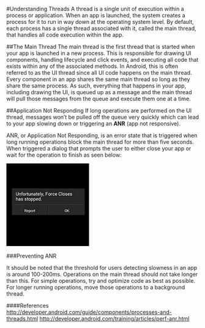 #Understanding Threads
A thread is a single unit of execution within a process or application. When an app is launched, the system creates a process for it to run in way down at the operating system level. By default, each process has a single thread associated with it, called the main thread, that handles all code execution within the app.

##The Main Thread
The main thread is the first thread that is started when your app is launched in a new process. This is responsible for drawing UI components, handling lifecycle and click events, and executing all code that exists within any of the associated methods. In Android, this is often referred to as the UI thread since all UI code happens on the main thread. Every component in an app shares the same main thread so long as they share the same process. As such, everything that happens in your app, including drawing the UI, is queued up as a message and the main thread will pull those messages from the queue and execute them one at a time. 

##Application Not Responding
If long operations are performed on the UI thread, messages won’t be pulled off the queue very quickly which can lead to your app slowing down or triggering an **ANR** (app not responsive).

ANR, or Application Not Responding, is an error state that is triggered when long running operations block the main thread for more than five seconds.  When triggered a dialog that prompts the user to either close your app or wait for the operation to finish as seen below:

![](anr.jpg)

###Preventing ANR

It should be noted that the threshold for users detecting slowness in an app is around 100-200ms. Operations on the main thread should not take longer than this. For simple operations, try and optimize code as best as possible. For longer running operations, move those operations to a background thread.

####References
http://developer.android.com/guide/components/processes-and-threads.html
http://developer.android.com/training/articles/perf-anr.html
